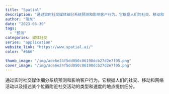 ```yaml
---
title: "Spatial"
description: "通过实时社交媒体细分系统预测和影响客户行为。它根据人们的社交、移动和网络活动以及描述某个位置附近社交活动的类型和速度的地"
author: "瑞东"
date: "2023-03-30"
tags:
  - "预测"
categories: 媒体社交
series: "application"
website_link: "https://www.spatial.ai/"
color: "#666"

thumb_image: "/img/ade6e24f5dd050c06198dcb27d2e7f05.png"
cover_image: "/img/ade6e24f5dd050c06198dcb27d2e7f05.png"
---
```


通过实时社交媒体细分系统预测和影响客户行为。它根据人们的社交、移动和网络活动以及描述某个位置附近社交活动的类型和速度的地点提供细分。